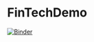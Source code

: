 # FinTechDemo

[![Binder](https://mybinder.org/badge_logo.svg)](https://mybinder.org/v2/gh/lpugachev/FinTechDemo/HEAD)
 
